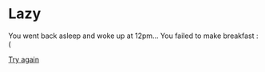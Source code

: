 # Lazy

You went back asleep and woke up at 12pm... You failed to make breakfast :(

[Try again](../../../../Wake-up/beginning.md)
